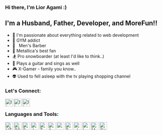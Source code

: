 ### Hi there, I'm Lior Agami :)

## I'm a Husband, Father, Developer, and MoreFun!!

- 🤖 I'm passionate about everything related to web development
- 💪 GYM addict
- 💈 &nbsp;&nbsp;Men's Barber
- 🎸 Metallica's best fan
- 🏂 Pro snowboarder (at least I'd like to think..)
- 🎼 Plays a guitar and sings as well
- 🎮 X-Gamer - family you know..
- 👽 Used to fell asleep with the tv playing shopping channel

### Let's Connect:

[<img width="25px" align="left" alt="lior agami | LinkedIn" width="22px" src="https://cdn.jsdelivr.net/npm/simple-icons@v3/icons/linkedin.svg" />][linkedin]
[<img width="25px" align="left" alt="lior agami | Instagram" width="22px" src="https://cdn.jsdelivr.net/npm/simple-icons@v3/icons/instagram.svg" />][instagram]
[<img width="25px" align="left" alt="lior agami | Instagram" width="22px" src="https://svgsilh.com/svg/1873373.svg" />][website]


<br />

### Languages and Tools:

<img width="25px" align="left" alt="HTML5" width="26px" src="https://cdn.jsdelivr.net/npm/simple-icons@3.11.0/icons/html5.svg" />
<img width="25px" align="left" alt="CSS3" width="26px" src="https://cdn.jsdelivr.net/npm/simple-icons@3.11.0/icons/css3.svg" />
<img width="25px" align="left" alt="Sass" width="26px" src="https://cdn.jsdelivr.net/npm/simple-icons@3.11.0/icons/sass.svg" />
<img width="25px" align="left" alt="JavaScript" width="26px" src="https://cdn.jsdelivr.net/npm/simple-icons@3.11.0/icons/javascript.svg" />
<img width="25px" align="left" alt="Typescript" width="26px" src="https://cdn.jsdelivr.net/npm/simple-icons@3.11.0/icons/typescript.svg" />
<img width="25px" align="left" alt="Angular" width="26px" src="https://cdn.jsdelivr.net/npm/simple-icons@3.11.0/icons/angular.svg" />
<img width="25px" align="left" alt="angularJS" width="26px" src="https://cdn.jsdelivr.net/npm/simple-icons@3.11.0/icons/angularjs.svg" />
<img width="25px" align="left" alt="React" width="26px" src="https://cdn.jsdelivr.net/npm/simple-icons@3.11.0/icons/react.svg" />
<img width="25px" align="left" alt="php" width="26px" src="https://cdn.jsdelivr.net/npm/simple-icons@3.11.0/icons/php.svg" />
<img width="25px" align="left" alt="Laravel" width="26px" src="https://cdn.jsdelivr.net/npm/simple-icons@3.11.0/icons/laravel.svg" />
<img width="25px" align="left" alt="MySQL" width="26px" src="https://cdn.jsdelivr.net/npm/simple-icons@3.11.0/icons/mysql.svg" />
<img width="25px" align="left" alt="Git" width="26px" src="https://cdn.jsdelivr.net/npm/simple-icons@3.11.0/icons/git.svg" />


<br />
<br />

[instagram]: https://www.instagram.com/lioragami_/
[linkedin]: http://linkedin.com/in/lior-agami/
[website]: http://lior-dev.com/
